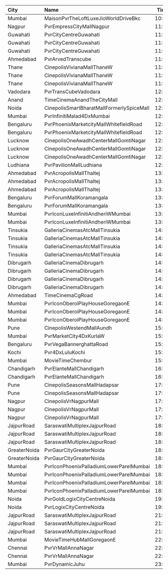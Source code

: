 | City         | Name                                      |  Time | Type         | Price | Capacity | Booked |
| :----------- | :---------------------------------------- | ----: | :----------- | ----: | -------: | -----: |
| Mumbai       | MaisonPvrTheLoftLuxeJioWorldDriveBkc      | 10:50 | Platinum     |  500₹ |       33 |     17 |
| Nagpur       | PvrEmpressCityMallNagpur                  | 11:00 | Prime        |  130₹ |       48 |      2 |
| Guwahati     | PvrCityCentreGuwahati                     | 11:15 | Classic      |  130₹ |       40 |     20 |
| Guwahati     | PvrCityCentreGuwahati                     | 11:15 | Prime        |  150₹ |       82 |     47 |
| Guwahati     | PvrCityCentreGuwahati                     | 11:15 | PrimePlus    |  200₹ |       13 |     13 |
| Ahmedabad    | PvrArvedTranscube                         | 11:30 | Prime        |  150₹ |       96 |     17 |
| Thane        | CinepolisVivianaMallThaneW                | 11:45 | Normal       |  140₹ |       24 |     12 |
| Thane        | CinepolisVivianaMallThaneW                | 11:45 | Executive    |  140₹ |       72 |     39 |
| Thane        | CinepolisVivianaMallThaneW                | 11:45 | Premium      |  140₹ |       12 |      7 |
| Vadodara     | PvrTransCubeVadodara                      | 12:15 | Prime        |  150₹ |       90 |      5 |
| Anand        | TimeCinemaAnandTheCityMall                | 12:15 | Standard100  |  100₹ |      131 |     31 |
| Noida        | CinepolisSmartBharatMallFormerlySpiceMall | 12:30 | Premium      |  150₹ |       40 |      8 |
| Mumbai       | PvrInfinitiMalad4DxMumbai                 | 12:30 | 4DxPrime     |  390₹ |       26 |      5 |
| Bengaluru    | PvrPhoenixMarketcityMallWhitefieldRoad    | 12:40 | Classic      |  150₹ |       72 |      4 |
| Bengaluru    | PvrPhoenixMarketcityMallWhitefieldRoad    | 12:40 | Recliner     |  230₹ |        7 |      7 |
| Lucknow      | CinepolisOneAwadhCenterMallGomtiNagar     | 12:45 | Executive    |  160₹ |       78 |      4 |
| Lucknow      | CinepolisOneAwadhCenterMallGomtiNagar     | 12:45 | Premium      |  170₹ |       53 |     10 |
| Lucknow      | CinepolisOneAwadhCenterMallGomtiNagar     | 12:45 | Vip          |  450₹ |       19 |      5 |
| Ludhiana     | PvrPavilionMallLudhiana                   | 12:45 | Classic      |  170₹ |       64 |      3 |
| Ahmedabad    | PvrAcropolisMallThaltej                   | 13:00 | Prime        |  175₹ |       98 |     17 |
| Ahmedabad    | PvrAcropolisMallThaltej                   | 13:00 | Classic      |  150₹ |       42 |      2 |
| Ahmedabad    | PvrAcropolisMallThaltej                   | 13:00 | PrimePlus    |  225₹ |       14 |      1 |
| Bengaluru    | PvrForumMallKoramangala                   | 13:15 | Classic      |  150₹ |      156 |     14 |
| Bengaluru    | PvrForumMallKoramangala                   | 13:15 | Recliner     |  220₹ |       12 |     11 |
| Mumbai       | PvrIconLuxeInfinitiAndheriWMumbai         | 13:45 | Luxe         |  450₹ |       51 |     25 |
| Mumbai       | PvrIconLuxeInfinitiAndheriWMumbai         | 13:45 | LuxeSuperior |  450₹ |       33 |     17 |
| Tinsukia     | GalleriaCinemasAtcMallTinsukia            | 14:00 | Business     |  290₹ |       14 |      7 |
| Tinsukia     | GalleriaCinemasAtcMallTinsukia            | 14:00 | Silver       |  100₹ |       34 |     18 |
| Tinsukia     | GalleriaCinemasAtcMallTinsukia            | 14:00 | Gold         |  190₹ |       66 |     33 |
| Tinsukia     | GalleriaCinemasAtcMallTinsukia            | 14:00 | Platinum     |  240₹ |      123 |     61 |
| Dibrugarh    | GalleriaCinemaDibrugarh                   | 14:00 | Business     |  340₹ |       16 |      8 |
| Dibrugarh    | GalleriaCinemaDibrugarh                   | 14:00 | Silver       |  100₹ |       58 |     29 |
| Dibrugarh    | GalleriaCinemaDibrugarh                   | 14:00 | Gold         |  190₹ |       59 |     31 |
| Dibrugarh    | GalleriaCinemaDibrugarh                   | 14:00 | Executive    |  240₹ |       94 |     49 |
| Ahmedabad    | TimeCinemaCgRoad                          | 14:00 | Standard220  |  220₹ |      108 |      8 |
| Mumbai       | PvrIconOberoiPlayHouseGoregaonE           | 14:45 | Classic      |  110₹ |       11 |      4 |
| Mumbai       | PvrIconOberoiPlayHouseGoregaonE           | 14:45 | Prime        |  140₹ |       48 |      2 |
| Mumbai       | PvrIconOberoiPlayHouseGoregaonE           | 14:45 | Recliner     |  260₹ |       13 |      4 |
| Pune         | CinepolisWestendMallAundh                 | 15:20 | Executive    |  240₹ |       36 |      1 |
| Mumbai       | PvrMarketCity4DxKurlaW                    | 15:30 | 4DxPrime     |  260₹ |       42 |      4 |
| Bengaluru    | PvrVegaBannerghattaRoad                   | 15:50 | Classic      |  140₹ |      118 |     25 |
| Kochi        | Pvr4DxLuluKochi                           | 15:50 | Classic      |  400₹ |      116 |     83 |
| Mumbai       | MovieTimeChembur                          | 15:50 | Silver       |  150₹ |       46 |     10 |
| Chandigarh   | PvrElanteMallChandigarh                   | 16:20 | Classic      |  165₹ |       70 |      8 |
| Chandigarh   | PvrElanteMallChandigarh                   | 16:20 | Recliner     |  507₹ |       13 |      2 |
| Pune         | CinepolisSeasonsMallHadapsar              | 17:30 | Executive    |  150₹ |       31 |      6 |
| Pune         | CinepolisSeasonsMallHadapsar              | 17:30 | Premium      |  170₹ |       11 |      7 |
| Nagpur       | CinepolisVrNagpurMall                     | 17:40 | Vip          |  300₹ |        4 |      2 |
| Nagpur       | CinepolisVrNagpurMall                     | 17:40 | Premium      |  150₹ |       20 |      5 |
| Nagpur       | CinepolisVrNagpurMall                     | 17:40 | Executive    |  130₹ |       25 |      2 |
| JajpurRoad   | SaraswatiMultiplexJajpurRoad              | 18:10 | Box          |  200₹ |       21 |     15 |
| JajpurRoad   | SaraswatiMultiplexJajpurRoad              | 18:10 | Platinum     |  130₹ |      160 |    112 |
| JajpurRoad   | SaraswatiMultiplexJajpurRoad              | 18:10 | Sapphire     |  100₹ |       40 |     40 |
| GreaterNoida | PvrGaurCityGreaterNoida                   | 18:20 | Classic      |  160₹ |      101 |     18 |
| GreaterNoida | PvrGaurCityGreaterNoida                   | 18:20 | Prime        |  190₹ |       13 |      1 |
| Mumbai       | PvrIconPhoenixPalladiumLowerParelMumbai   | 18:35 | Recliner     |  750₹ |       14 |      7 |
| Mumbai       | PvrIconPhoenixPalladiumLowerParelMumbai   | 18:35 | Prime        |  450₹ |       68 |     34 |
| Mumbai       | PvrIconPhoenixPalladiumLowerParelMumbai   | 18:35 | Classic      |  400₹ |       39 |     21 |
| Mumbai       | PvrIconPhoenixPalladiumLowerParelMumbai   | 18:35 | Lounger      |  400₹ |       10 |      5 |
| Noida        | PvrGoldLogixCityCentreNoida               | 19:05 | Recliner     |  700₹ |       32 |      6 |
| Noida        | PvrLogixCityCentreNoida                   | 19:15 | Classic      |  250₹ |       89 |     16 |
| JajpurRoad   | SaraswatiMultiplexJajpurRoad              | 21:00 | Box          |  200₹ |       21 |     15 |
| JajpurRoad   | SaraswatiMultiplexJajpurRoad              | 21:00 | Platinum     |  130₹ |      160 |    112 |
| JajpurRoad   | SaraswatiMultiplexJajpurRoad              | 21:00 | Sapphire     |  100₹ |       40 |     40 |
| Mumbai       | MovieTimeHubMallGoregaonE                 | 22:15 | Mhraja       |  150₹ |       22 |      6 |
| Chennai      | PvrVrMallAnnaNagar                        | 22:40 | Classic      |   66₹ |       12 |     10 |
| Chennai      | PvrVrMallAnnaNagar                        | 22:40 | Prime        |  211₹ |       56 |     17 |
| Mumbai       | PvrDynamicJuhu                            | 23:00 | Prime        |  220₹ |       36 |     26 |